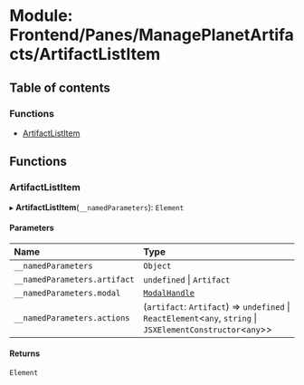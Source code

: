 # Module: Frontend/Panes/ManagePlanetArtifacts/ArtifactListItem

## Table of contents

### Functions

- [ArtifactListItem](Frontend_Panes_ManagePlanetArtifacts_ArtifactListItem.md#artifactlistitem)

## Functions

### ArtifactListItem

▸ **ArtifactListItem**(`__namedParameters`): `Element`

#### Parameters

| Name                         | Type                                                                                                           |
| :--------------------------- | :------------------------------------------------------------------------------------------------------------- |
| `__namedParameters`          | `Object`                                                                                                       |
| `__namedParameters.artifact` | `undefined` \| `Artifact`                                                                                      |
| `__namedParameters.modal`    | [`ModalHandle`](../interfaces/Frontend_Views_ModalPane.ModalHandle.md)                                         |
| `__namedParameters.actions`  | (`artifact`: `Artifact`) => `undefined` \| `ReactElement`<`any`, `string` \| `JSXElementConstructor`<`any`\>\> |

#### Returns

`Element`

